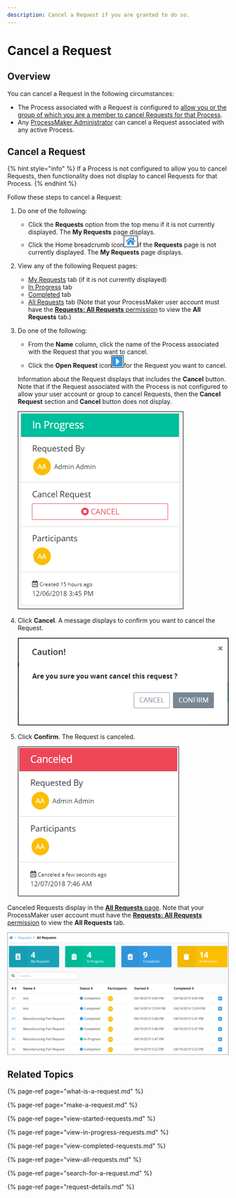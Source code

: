```yaml
---
description: Cancel a Request if you are granted to do so.
---
```


# Cancel a Request

## Overview

You can cancel a Request in the following circumstances:

* The Process associated with a Request is configured to [allow you or the group of which you are a member to cancel Requests for that Process](../../designing-processes/viewing-processes/view-the-list-of-processes/edit-the-name-description-category-or-status-of-a-process.md#edit-general-information-about-a-process).
* Any [ProcessMaker Administrator](../../start-here/how-to-use-this-document.md#processmaker-administrator) can cancel a Request associated with any active Process.

## Cancel a Request

{% hint style="info" %}
If a Process is not configured to allow you to cancel Requests, then functionality does not display to cancel Requests for that Process.
{% endhint %}

Follow these steps to cancel a Request:

1. Do one of the following:
   * Click the **Requests** option from the top menu if it is not currently displayed. The **My Requests** page displays.
   * Click the Home breadcrumb icon![](../../.gitbook/assets/home-breadcrumb-icon.png)if the **Requests** page is not currently displayed. The **My Requests** page displays.
2. View any of the following Request pages:
   * [My Requests](make-a-request.md) tab \(if it is not currently displayed\)
   * [In Progress](view-in-progress-requests.md) tab
   * [Completed](view-completed-requests.md) tab
   * [All Requests](view-all-requests.md) tab \(Note that your ProcessMaker user account must have the [**Requests: All Requests** permission](../../processmaker-administration/permission-descriptions-for-users-and-groups.md#requests) to view the **All Requests** tab.\)
3. Do one of the following:

   * From the **Name** column, click the name of the Process associated with the Request that you want to cancel.
   * Click the **Open Request** icon![](../../.gitbook/assets/open-request-icon-requests.png)for the Request you want to cancel.

   Information about the Request displays that includes the **Cancel** button. Note that if the Request associated with the Process is not configured to allow your user account or group to cancel Requests, then the **Cancel Request** section and **Cancel** button does not display.

   ![](../../.gitbook/assets/in-progress-request-to-cancel-request-requests%20%281%29.png)

4. Click **Cancel**. A message displays to confirm you want to cancel the Request.  

   ![](../../.gitbook/assets/cancel-request-confirmation-screen-requests.png)

5. Click **Confirm**. The Request is canceled.  

   ![](../../.gitbook/assets/canceled-request-requests.png)

Canceled Requests display in the [**All Requests** page](view-all-requests.md). Note that your ProcessMaker user account must have the [**Requests: All Requests** permission](../../processmaker-administration/permission-descriptions-for-users-and-groups.md#requests) to view the **All Requests** tab.

![Canceled Request in the &quot;All Requests&quot; page](../../.gitbook/assets/canceled-request-in-all-requests-tab-requests.png)

## Related Topics

{% page-ref page="what-is-a-request.md" %}

{% page-ref page="make-a-request.md" %}

{% page-ref page="view-started-requests.md" %}

{% page-ref page="view-in-progress-requests.md" %}

{% page-ref page="view-completed-requests.md" %}

{% page-ref page="view-all-requests.md" %}

{% page-ref page="search-for-a-request.md" %}

{% page-ref page="request-details.md" %}



